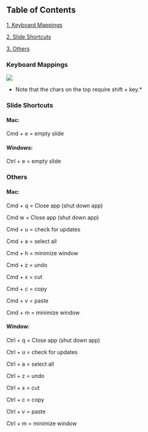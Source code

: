 ## Table of Contents

[1. Keyboard Mappings](#mappings)

[2. Slide Shortcuts](#slides)

[3. Others](#others)

### <a name="mappings">Keyboard Mappings</a>

![](./assets/img/help_images/web-desktop-keyboard-map.png)

- Note that the chars on the top require shift + key.\*

### <a name="slides">Slide Shortcuts</a>

#### Mac:

Cmd + e = empty slide

#### Windows:

Ctrl + e = empty slide

### <a name="others">Others</a>

#### Mac:

Cmd + q = Close app (shut down app)

Cmd w = Close app (shut down app)

Cmd + u = check for updates

Cmd + a = select all

Cmd + h = minimize window

Cmd + z = undo

Cmd + x = cut

Cmd + c = copy

Cmd + v = paste

Cmd + m = minimize window

#### Window:

Ctrl + q = Close app (shut down app)

Ctrl + u = check for updates

Ctrl + a = select all

Ctrl + z = undo

Ctrl + x = cut

Ctrl + c = copy

Ctrl + v = paste

Ctrl + m = minimize window
